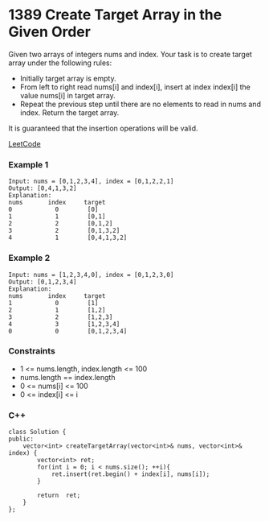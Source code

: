 # 1389 Create Target Array in the Given Order

Given two arrays of integers nums and index. Your task is to create target array under the following rules:

* Initially target array is empty.
* From left to right read nums[i] and index[i], insert at index index[i] the value nums[i] in target array.
* Repeat the previous step until there are no elements to read in nums and index.
Return the target array.

It is guaranteed that the insertion operations will be valid.

[LeetCode](https://leetcode.cn/problems/create-target-array-in-the-given-order/)

### Example 1

```
Input: nums = [0,1,2,3,4], index = [0,1,2,2,1]
Output: [0,4,1,3,2]
Explanation:
nums       index     target
0            0        [0]
1            1        [0,1]
2            2        [0,1,2]
3            2        [0,1,3,2]
4            1        [0,4,1,3,2]
```

### Example 2

```
Input: nums = [1,2,3,4,0], index = [0,1,2,3,0]
Output: [0,1,2,3,4]
Explanation:
nums       index     target
1            0        [1]
2            1        [1,2]
3            2        [1,2,3]
4            3        [1,2,3,4]
0            0        [0,1,2,3,4]
```
 

### Constraints

* 1 <= nums.length, index.length <= 100
* nums.length == index.length
* 0 <= nums[i] <= 100
* 0 <= index[i] <= i

### C++ 

```
class Solution {
public:
    vector<int> createTargetArray(vector<int>& nums, vector<int>& index) {
        vector<int> ret;
        for(int i = 0; i < nums.size(); ++i){
            ret.insert(ret.begin() + index[i], nums[i]);
        }

        return  ret;
    }
};
```